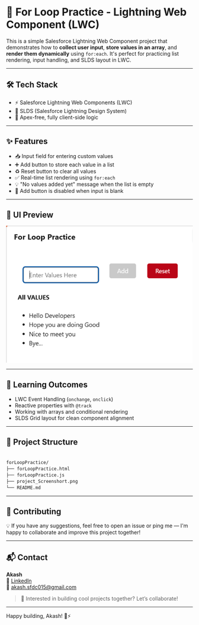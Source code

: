 # 🔁 For Loop Practice - Lightning Web Component (LWC)

This is a simple Salesforce Lightning Web Component project that demonstrates how to **collect user input**, **store values in an array**, and **render them dynamically** using `for:each`. It's perfect for practicing list rendering, input handling, and SLDS layout in LWC.

---

## 🛠️ Tech Stack

- ⚡ Salesforce Lightning Web Components (LWC)
- 💅 SLDS (Salesforce Lightning Design System)
- 🚀 Apex-free, fully client-side logic

---

## ✨ Features

- 📥 Input field for entering custom values
- ➕ Add button to store each value in a list
- ♻️ Reset button to clear all values
- ✅ Real-time list rendering using `for:each`
- 💡 "No values added yet" message when the list is empty
- 🚫 Add button is disabled when input is blank

---

## 📸 UI Preview 

![Login](project_Screenshort.png)

---

## 🧠 Learning Outcomes

- LWC Event Handling (`onchange`, `onclick`)
- Reactive properties with `@track`
- Working with arrays and conditional rendering
- SLDS Grid layout for clean component alignment

---

## 📂 Project Structure

```bash

forLoopPractice/
├── forLoopPractice.html      
├── forLoopPractice.js       
├── project_Screenshort.png   
└── README.md                

```
---

## 🙌 Contributing

💡 If you have any suggestions, feel free to open an issue or ping me — I'm happy to collaborate and improve this project together!

---
 
## 📬 Contact

**Akash**  
🔗 [LinkedIn](https://www.linkedin.com)  
📧 akash.sfdc015@gmail.com  

> 🚀 Interested in building cool projects together? Let’s collaborate!

---

Happy building, Akash! 💙⚡

